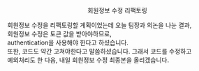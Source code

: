 <center>회원정보 수정 리팩토링</center>

회원정보 수정을 리팩토링할 계획이었는데 오늘 팀장과 의논을 나눈 결과,<br> 회원정보 수정은 토큰 값을 받아야하므로,<br> authentication을 사용해야 한다고 하셨습니다.<br> 또한, 코드도 약간 고쳐야한다고 말씀하셨습니다. 그래서 코드를 수정하고<br> 예외처리도 한 다음, 내일 회원정보 수정 최종본을 올리겠습니다.